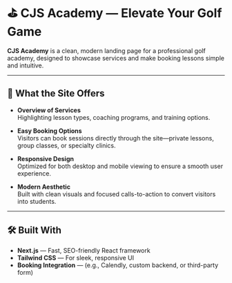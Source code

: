 # ⛳ CJS Academy — Elevate Your Golf Game

**CJS Academy** is a clean, modern landing page for a professional golf academy, designed to showcase services and make booking lessons simple and intuitive.

---

## 🎯 What the Site Offers

- **Overview of Services**  
  Highlighting lesson types, coaching programs, and training options.

- **Easy Booking Options**  
  Visitors can book sessions directly through the site—private lessons, group classes, or specialty clinics.

- **Responsive Design**  
  Optimized for both desktop and mobile viewing to ensure a smooth user experience.

- **Modern Aesthetic**  
  Built with clean visuals and focused calls-to-action to convert visitors into students.

---

## 🛠 Built With

- **Next.js** — Fast, SEO-friendly React framework  
- **Tailwind CSS** — For sleek, responsive UI  
- **Booking Integration** — (e.g., Calendly, custom backend, or third-party form)  
